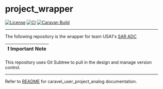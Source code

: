 # project_wrapper

[![License](https://img.shields.io/badge/License-Apache%202.0-blue.svg)](https://opensource.org/licenses/Apache-2.0) [![CI](https://github.com/efabless/caravel_user_project_analog/actions/workflows/user_project_ci.yml/badge.svg)](https://github.com/efabless/caravel_user_project_analog/actions/workflows/user_project_ci.yml) [![Caravan Build](https://github.com/efabless/caravel_user_project_analog/actions/workflows/caravan_build.yml/badge.svg)](https://github.com/efabless/caravel_user_project_analog/actions/workflows/caravan_build.yml)

---
The following repository is the wrapper for team USA1's [SAR ADC](https://github.com/UAH-IC-Design-Team/sky130-10-bit-SAR-ADC)


| :exclamation: Important Note            |
|-----------------------------------------|
This repository uses Git Subtree to pull in the design and manage version control. 



---

Refer to [README](docs/source/index.rst) for caravel_user_project_analog documentation. 
